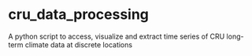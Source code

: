 # cru_data_processing
A python script to access, visualize and extract time series of CRU long-term climate data at discrete locations
